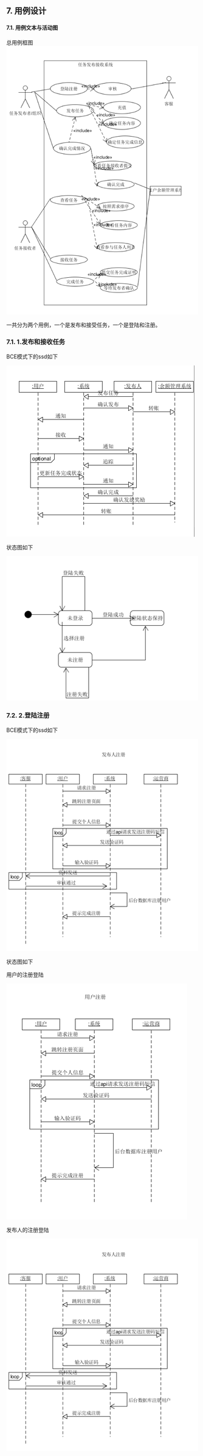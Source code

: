 
##  7. <a name='-1'></a>用例设计

####  7.1. <a name='-1'></a>用例文本与活动图

总用例框图
![用例](./documents/assets/usecase.PNG)

一共分为两个用例，一个是发布和接受任务，一个是登陆和注册。
###  7.1. <a name='-1'></a>1.发布和接收任务
BCE模式下的ssd如下

![](./documents/assets/sequence1.PNG)


状态图如下

![](./documents/assets/state_sign.PNG)

###  7.2. <a name='-1'></a>2.登陆注册

BCE模式下的ssd如下


![](./documents/assets/publishersignup.PNG)

状态图如下

用户的注册登陆

![](./documents/assets/usersignup.PNG)

发布人的注册登陆

![](./documents/assets/publishersignup.PNG)